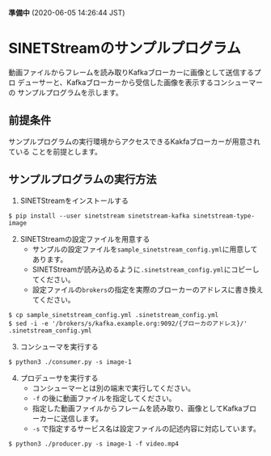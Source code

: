 **準備中** (2020-06-05 14:26:44 JST)

<!--
Copyright (C) 2020 National Institute of Informatics

Licensed to the Apache Software Foundation (ASF) under one
or more contributor license agreements.  See the NOTICE file
distributed with this work for additional information
regarding copyright ownership.  The ASF licenses this file
to you under the Apache License, Version 2.0 (the
"License"); you may not use this file except in compliance
with the License.  You may obtain a copy of the License at

  http://www.apache.org/licenses/LICENSE-2.0

Unless required by applicable law or agreed to in writing,
software distributed under the License is distributed on an
"AS IS" BASIS, WITHOUT WARRANTIES OR CONDITIONS OF ANY
KIND, either express or implied.  See the License for the
specific language governing permissions and limitations
under the License.
-->

# SINETStreamのサンプルプログラム

動画ファイルからフレームを読み取りKafkaブローカーに画像として送信するプロ
デューサーと、Kafkaブローカーから受信した画像を表示するコンシューマーの
サンプルプログラムを示します。

## 前提条件

サンプルプログラムの実行環境からアクセスできるKakfaブローカーが用意されている
ことを前提とします。

## サンプルプログラムの実行方法

1. SINETStreamをインストールする
```
$ pip install --user sinetstream sinetstream-kafka sinetstream-type-image
```
2. SINETStreamの設定ファイルを用意する
   * サンプルの設定ファイルを`sample_sinetstream_config.yml`に用意してあります。
   * SINETStreamが読み込めるように`.sinetstream_config.yml`にコピーしてください。
   * 設定ファイルの`brokers`の指定を実際のブローカーのアドレスに書き換えてください。

```
$ cp sample_sinetstream_config.yml .sinetstream_config.yml
$ sed -i -e '/brokers/s/kafka.example.org:9092/{ブローカのアドレス}/' .sinetstream_config.yml
```
3. コンシューマを実行する
```
$ python3 ./consumer.py -s image-1
```
4. プロデューサを実行する
    * コンシューマーとは別の端末で実行してください。
    * `-f` の後に動画ファイルを指定してください。
    * 指定した動画ファイルからフレームを読み取り、画像としてKafkaブローカーに送信します。
    * `-s` で指定するサービス名は設定ファイルの記述内容に対応しています。
```
$ python3 ./producer.py -s image-1 -f video.mp4
```
